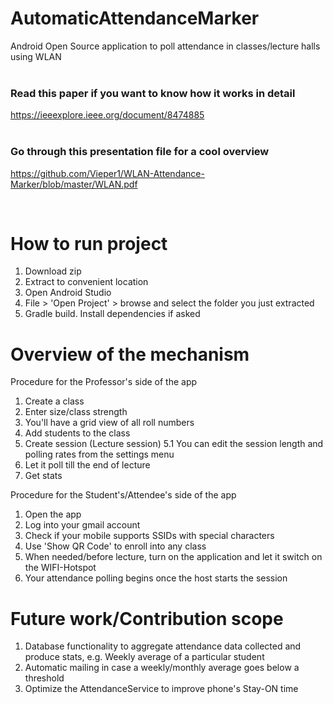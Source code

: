 # AutomaticAttendanceMarker
Android Open Source application to poll attendance in classes/lecture halls using WLAN
<br/><br/>

### Read this paper if you want to know how it works in detail
https://ieeexplore.ieee.org/document/8474885
<br/><br/>

### Go through this presentation file for a cool overview
https://github.com/Vieper1/WLAN-Attendance-Marker/blob/master/WLAN.pdf

<br/>

# How to run project
1. Download zip
2. Extract to convenient location
3. Open Android Studio
4. File > 'Open Project' > browse and select the folder you just extracted
5. Gradle build. Install dependencies if asked

# Overview of the mechanism
Procedure for the Professor's side of the app
1. Create a class
2. Enter size/class strength
3. You'll have a grid view of all roll numbers
4. Add students to the class
5. Create session (Lecture session)
  5.1 You can edit the session length and polling rates from the settings menu
6. Let it poll till the end of lecture
7. Get stats

Procedure for the Student's/Attendee's side of the app
1. Open the app
2. Log into your gmail account
3. Check if your mobile supports SSIDs with special characters
4. Use 'Show QR Code' to enroll into any class
5. When needed/before lecture, turn on the application and let it switch on the WIFI-Hotspot
6. Your attendance polling begins once the host starts the session

# Future work/Contribution scope
1. Database functionality to aggregate attendance data collected and produce stats, e.g. Weekly average of a particular student
2. Automatic mailing in case a weekly/monthly average goes below a threshold
3. Optimize the AttendanceService to improve phone's Stay-ON time
